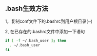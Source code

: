 ## .bash生效方法

1，复制conf文件下的.bashrc到用户根目录(~)

2, 在已存在的.bashrc文件中添加一下语句

```sh
if [ -f ~/.bash_user ]; then
  . ~/.bash_user
fi
```
